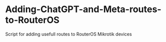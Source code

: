 # Adding-ChatGPT-and-Meta-routes-to-RouterOS
Script for adding usefull routes to RouterOS Mikrotik devices
